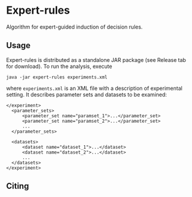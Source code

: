 # Expert-rules
Algorithm for expert-guided induction of decision rules.

## Usage
Expert-rules is distributed as a standalone JAR package (see Release tab for download). To run the analysis, execute
```
java -jar expert-rules experiments.xml
```
where `experiments.xml` is an XML file with a description of experimental setting. It describes parameter sets and datasets to be examined: 
```
</experiment>
  <parameter_sets>
      <parameter_set name="paramset_1">...</parameter_set>
      <parameter_set name="paramset_2">...</parameter_set>
      ...
  </parameter_sets>

  <datasets>
      <dataset name="dataset_1">...</dataset>
      <dataset name="dataset_2">...</dataset>
      ...
  </datasets>
</experiment>
```


## Citing
